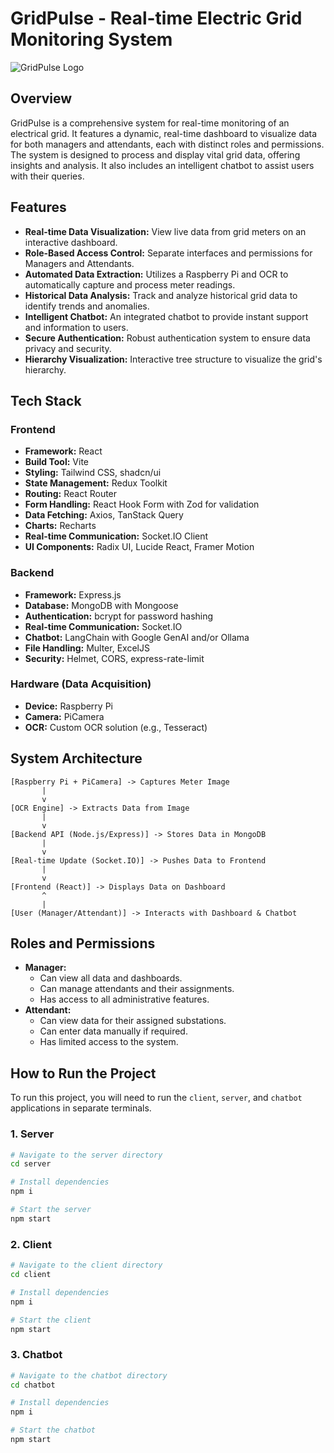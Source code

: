 # GridPulse - Real-time Electric Grid Monitoring System

![GridPulse Logo](https://i.imgur.com/6Zp9Q0f.png)

## Overview

GridPulse is a comprehensive system for real-time monitoring of an electrical grid. It features a dynamic, real-time dashboard to visualize data for both managers and attendants, each with distinct roles and permissions. The system is designed to process and display vital grid data, offering insights and analysis. It also includes an intelligent chatbot to assist users with their queries.

## Features

*   **Real-time Data Visualization:** View live data from grid meters on an interactive dashboard.
*   **Role-Based Access Control:** Separate interfaces and permissions for Managers and Attendants.
*   **Automated Data Extraction:** Utilizes a Raspberry Pi and OCR to automatically capture and process meter readings.
*   **Historical Data Analysis:** Track and analyze historical grid data to identify trends and anomalies.
*   **Intelligent Chatbot:** An integrated chatbot to provide instant support and information to users.
*   **Secure Authentication:** Robust authentication system to ensure data privacy and security.
*   **Hierarchy Visualization:** Interactive tree structure to visualize the grid's hierarchy.

## Tech Stack

### Frontend

*   **Framework:** React
*   **Build Tool:** Vite
*   **Styling:** Tailwind CSS, shadcn/ui
*   **State Management:** Redux Toolkit
*   **Routing:** React Router
*   **Form Handling:** React Hook Form with Zod for validation
*   **Data Fetching:** Axios, TanStack Query
*   **Charts:** Recharts
*   **Real-time Communication:** Socket.IO Client
*   **UI Components:** Radix UI, Lucide React, Framer Motion

### Backend

*   **Framework:** Express.js
*   **Database:** MongoDB with Mongoose
*   **Authentication:** bcrypt for password hashing
*   **Real-time Communication:** Socket.IO
*   **Chatbot:** LangChain with Google GenAI and/or Ollama
*   **File Handling:** Multer, ExcelJS
*   **Security:** Helmet, CORS, express-rate-limit

### Hardware (Data Acquisition)

*   **Device:** Raspberry Pi
*   **Camera:** PiCamera
*   **OCR:** Custom OCR solution (e.g., Tesseract)

## System Architecture

```
[Raspberry Pi + PiCamera] -> Captures Meter Image
       |
       v
[OCR Engine] -> Extracts Data from Image
       |
       v
[Backend API (Node.js/Express)] -> Stores Data in MongoDB
       |
       v
[Real-time Update (Socket.IO)] -> Pushes Data to Frontend
       |
       v
[Frontend (React)] -> Displays Data on Dashboard
       ^
       |
[User (Manager/Attendant)] -> Interacts with Dashboard & Chatbot
```

## Roles and Permissions

*   **Manager:**
    *   Can view all data and dashboards.
    *   Can manage attendants and their assignments.
    *   Has access to all administrative features.
*   **Attendant:**
    *   Can view data for their assigned substations.
    *   Can enter data manually if required.
    *   Has limited access to the system.

## How to Run the Project

To run this project, you will need to run the `client`, `server`, and `chatbot` applications in separate terminals.

### 1. Server

```bash
# Navigate to the server directory
cd server

# Install dependencies
npm i

# Start the server
npm start
```

### 2. Client

```bash
# Navigate to the client directory
cd client

# Install dependencies
npm i

# Start the client
npm start
```

### 3. Chatbot

```bash
# Navigate to the chatbot directory
cd chatbot

# Install dependencies
npm i

# Start the chatbot
npm start
```
